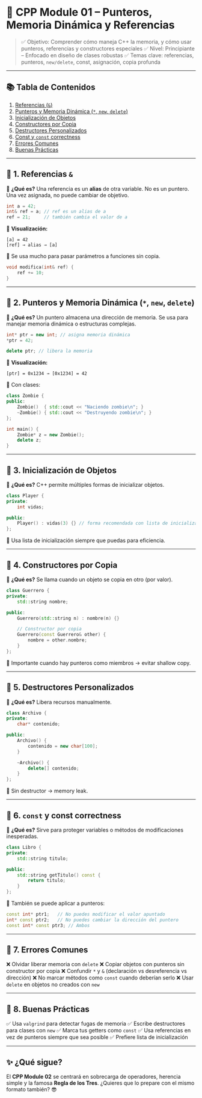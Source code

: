 # 🧠 CPP Module 01 – Punteros, Memoria Dinámica y Referencias

> ✅ Objetivo: Comprender cómo maneja C++ la memoria, y cómo usar punteros, referencias y constructores especiales
> ✅ Nivel: Principiante – Enfocado en diseño de clases robustas
> ✅ Temas clave: referencias, punteros, `new/delete`, const, asignación, copia profunda

---

## 📚 Tabla de Contenidos

1. [Referencias (`&`)](#1-referencias-)
2. [Punteros y Memoria Dinámica (`*`, `new`, `delete`)](#2-punteros-y-memoria-dinámica--new-delete)
3. [Inicialización de Objetos](#3-inicialización-de-objetos)
4. [Constructores por Copia](#4-constructores-por-copia)
5. [Destructores Personalizados](#5-destructores-personalizados)
6. [Const y `const` correctness](#6-const-y-const-correctness)
7. [Errores Comunes](#7-errores-comunes)
8. [Buenas Prácticas](#8-buenas-prácticas)

---

## 🔹 1. Referencias `&`

📘 **¿Qué es?**
Una referencia es un **alias** de otra variable. No es un puntero. Una vez asignada, no puede cambiar de objetivo.

```cpp
int a = 42;
int& ref = a; // ref es un alias de a
ref = 21;     // también cambia el valor de a
```

🧠 **Visualización:**

```
[a] = 42
[ref] → alias → [a]
```

🎯 Se usa mucho para pasar parámetros a funciones sin copia.

```cpp
void modifica(int& ref) {
    ref += 10;
}
```

---

## 🔹 2. Punteros y Memoria Dinámica (`*`, `new`, `delete`)

📘 **¿Qué es?**
Un puntero almacena una dirección de memoria. Se usa para manejar memoria dinámica o estructuras complejas.

```cpp
int* ptr = new int; // asigna memoria dinámica
*ptr = 42;

delete ptr; // libera la memoria
```

🧠 **Visualización:**

```
[ptr] = 0x1234 → [0x1234] = 42
```

🔁 Con clases:

```cpp
class Zombie {
public:
    Zombie()  { std::cout << "Naciendo zombie\n"; }
    ~Zombie() { std::cout << "Destruyendo zombie\n"; }
};

int main() {
    Zombie* z = new Zombie();
    delete z;
}
```

---

## 🔹 3. Inicialización de Objetos

📘 **¿Qué es?**
C++ permite múltiples formas de inicializar objetos.

```cpp
class Player {
private:
    int vidas;

public:
    Player() : vidas(3) {} // forma recomendada con lista de inicialización
};
```

🎯 Usa lista de inicialización siempre que puedas para eficiencia.

---

## 🔹 4. Constructores por Copia

📘 **¿Qué es?**
Se llama cuando un objeto se copia en otro (por valor).

```cpp
class Guerrero {
private:
    std::string nombre;

public:
    Guerrero(std::string n) : nombre(n) {}

    // Constructor por copia
    Guerrero(const Guerrero& other) {
        nombre = other.nombre;
    }
};
```

🧠 Importante cuando hay punteros como miembros → evitar shallow copy.

---

## 🔹 5. Destructores Personalizados

📘 **¿Qué es?**
Libera recursos manualmente.

```cpp
class Archivo {
private:
    char* contenido;

public:
    Archivo() {
        contenido = new char[100];
    }

    ~Archivo() {
        delete[] contenido;
    }
};
```

🧠 Sin destructor → memory leak.

---

## 🔹 6. `const` y const correctness

📘 **¿Qué es?**
Sirve para proteger variables o métodos de modificaciones inesperadas.

```cpp
class Libro {
private:
    std::string titulo;

public:
    std::string getTitulo() const {
        return titulo;
    }
};
```

🎯 También se puede aplicar a punteros:

```cpp
const int* ptr1;   // No puedes modificar el valor apuntado
int* const ptr2;   // No puedes cambiar la dirección del puntero
const int* const ptr3; // Ambos
```

---

## 🔹 7. Errores Comunes

❌ Olvidar liberar memoria con `delete`
❌ Copiar objetos con punteros sin constructor por copia
❌ Confundir `*` y `&` (declaración vs desreferencia vs dirección)
❌ No marcar métodos como `const` cuando deberían serlo
❌ Usar `delete` en objetos no creados con `new`

---

## 🔹 8. Buenas Prácticas

✅ Usa `valgrind` para detectar fugas de memoria
✅ Escribe destructores para clases con `new`
✅ Marca tus getters como `const`
✅ Usa referencias en vez de punteros siempre que sea posible
✅ Prefiere lista de inicialización

---

## ✨ ¿Qué sigue?

El **CPP Module 02** se centrará en sobrecarga de operadores, herencia simple y la famosa **Regla de los Tres**.
¿Quieres que lo prepare con el mismo formato también? 😎
